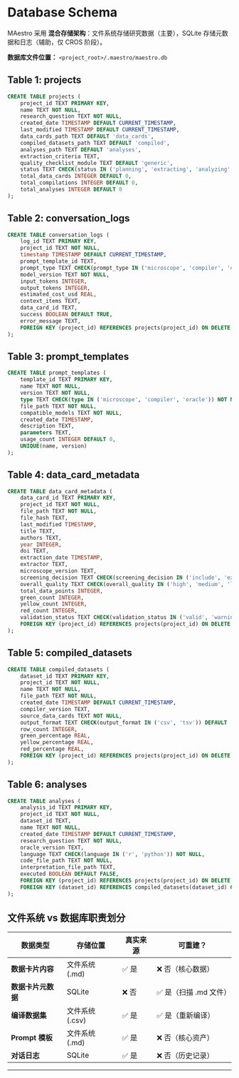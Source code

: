 # Database Schema

MAestro 采用 **混合存储架构**：文件系统存储研究数据（主要），SQLite 存储元数据和日志（辅助，仅 CROS 阶段）。

**数据库文件位置：** `<project_root>/.maestro/maestro.db`

## Table 1: projects

```sql
CREATE TABLE projects (
    project_id TEXT PRIMARY KEY,
    name TEXT NOT NULL,
    research_question TEXT NOT NULL,
    created_date TIMESTAMP DEFAULT CURRENT_TIMESTAMP,
    last_modified TIMESTAMP DEFAULT CURRENT_TIMESTAMP,
    data_cards_path TEXT DEFAULT 'data_cards',
    compiled_datasets_path TEXT DEFAULT 'compiled',
    analyses_path TEXT DEFAULT 'analyses',
    extraction_criteria TEXT,
    quality_checklist_module TEXT DEFAULT 'generic',
    status TEXT CHECK(status IN ('planning', 'extracting', 'analyzing', 'complete')) DEFAULT 'planning',
    total_data_cards INTEGER DEFAULT 0,
    total_compilations INTEGER DEFAULT 0,
    total_analyses INTEGER DEFAULT 0
);
```

## Table 2: conversation_logs

```sql
CREATE TABLE conversation_logs (
    log_id TEXT PRIMARY KEY,
    project_id TEXT NOT NULL,
    timestamp TIMESTAMP DEFAULT CURRENT_TIMESTAMP,
    prompt_template_id TEXT,
    prompt_type TEXT CHECK(prompt_type IN ('microscope', 'compiler', 'oracle', 'custom')),
    model_version TEXT NOT NULL,
    input_tokens INTEGER,
    output_tokens INTEGER,
    estimated_cost_usd REAL,
    context_items TEXT,
    data_card_id TEXT,
    success BOOLEAN DEFAULT TRUE,
    error_message TEXT,
    FOREIGN KEY (project_id) REFERENCES projects(project_id) ON DELETE CASCADE
);
```

## Table 3: prompt_templates

```sql
CREATE TABLE prompt_templates (
    template_id TEXT PRIMARY KEY,
    name TEXT NOT NULL,
    version TEXT NOT NULL,
    type TEXT CHECK(type IN ('microscope', 'compiler', 'oracle')) NOT NULL,
    file_path TEXT NOT NULL,
    compatible_models TEXT NOT NULL,
    created_date TIMESTAMP,
    description TEXT,
    parameters TEXT,
    usage_count INTEGER DEFAULT 0,
    UNIQUE(name, version)
);
```

## Table 4: data_card_metadata

```sql
CREATE TABLE data_card_metadata (
    data_card_id TEXT PRIMARY KEY,
    project_id TEXT NOT NULL,
    file_path TEXT NOT NULL,
    file_hash TEXT,
    last_modified TIMESTAMP,
    title TEXT,
    authors TEXT,
    year INTEGER,
    doi TEXT,
    extraction_date TIMESTAMP,
    extractor TEXT,
    microscope_version TEXT,
    screening_decision TEXT CHECK(screening_decision IN ('include', 'exclude')),
    overall_quality TEXT CHECK(overall_quality IN ('high', 'medium', 'low')),
    total_data_points INTEGER,
    green_count INTEGER,
    yellow_count INTEGER,
    red_count INTEGER,
    validation_status TEXT CHECK(validation_status IN ('valid', 'warning', 'error', 'not_validated')) DEFAULT 'not_validated',
    FOREIGN KEY (project_id) REFERENCES projects(project_id) ON DELETE CASCADE
);
```

## Table 5: compiled_datasets

```sql
CREATE TABLE compiled_datasets (
    dataset_id TEXT PRIMARY KEY,
    project_id TEXT NOT NULL,
    name TEXT NOT NULL,
    file_path TEXT NOT NULL,
    created_date TIMESTAMP DEFAULT CURRENT_TIMESTAMP,
    compiler_version TEXT,
    source_data_cards TEXT NOT NULL,
    output_format TEXT CHECK(output_format IN ('csv', 'tsv')) DEFAULT 'csv',
    row_count INTEGER,
    green_percentage REAL,
    yellow_percentage REAL,
    red_percentage REAL,
    FOREIGN KEY (project_id) REFERENCES projects(project_id) ON DELETE CASCADE
);
```

## Table 6: analyses

```sql
CREATE TABLE analyses (
    analysis_id TEXT PRIMARY KEY,
    project_id TEXT NOT NULL,
    dataset_id TEXT,
    name TEXT NOT NULL,
    created_date TIMESTAMP DEFAULT CURRENT_TIMESTAMP,
    research_question TEXT NOT NULL,
    oracle_version TEXT,
    language TEXT CHECK(language IN ('r', 'python')) NOT NULL,
    code_file_path TEXT NOT NULL,
    interpretation_file_path TEXT,
    executed BOOLEAN DEFAULT FALSE,
    FOREIGN KEY (project_id) REFERENCES projects(project_id) ON DELETE CASCADE,
    FOREIGN KEY (dataset_id) REFERENCES compiled_datasets(dataset_id) ON DELETE SET NULL
);
```

## 文件系统 vs 数据库职责划分

| 数据类型 | 存储位置 | 真实来源 | 可重建？ |
|---------|---------|---------|---------|
| **数据卡片内容** | 文件系统 (.md) | ✅ 是 | ❌ 否（核心数据） |
| **数据卡片元数据** | SQLite | ❌ 否 | ✅ 是（扫描 .md 文件） |
| **编译数据集** | 文件系统 (.csv) | ✅ 是 | ✅ 是（重新编译） |
| **Prompt 模板** | 文件系统 (.md) | ✅ 是 | ❌ 否（核心资产） |
| **对话日志** | SQLite | ✅ 是 | ❌ 否（历史记录） |

---
